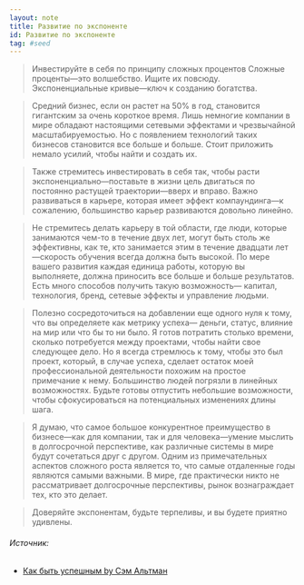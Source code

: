 ```yaml
---
layout: note
title: Развитие по экспоненте
id: Развитие по экспоненте
tag: #seed
---
```





>Инвестируйте в себя по принципу сложных процентов
>Сложные проценты—это волшебство. Ищите их повсюду. Экспоненциальные кривые—ключ к созданию богатства.

>Средний бизнес, если он растет на 50% в год, становится гигантским за очень короткое время. Лишь немногие компании в мире обладают настоящими сетевыми эффектами и чрезвычайной масштабируемостью. Но с появлением технологий таких бизнесов становится все больше и больше. Стоит приложить немало усилий, чтобы найти и создать их.

>Также стремитесь инвестировать в себя так, чтобы расти экспоненциально—поставьте в жизни цель двигаться по постоянно растущей траектории—вверх и вправо. Важно развиваться в карьере, которая имеет эффект компаундинга—к сожалению, большинство карьер развиваются довольно линейно.

>Не стремитесь делать карьеру в той области, где люди, которые занимаются чем-то в течение двух лет, могут быть столь же эффективны, как те, кто занимается этим в течение двадцати лет—скорость обучения всегда должна быть высокой. По мере вашего развития каждая единица работы, которую вы выполняете, должна приносить все больше и больше результатов. Есть много способов получить такую возможность— капитал, технология, бренд, сетевые эффекты и управление людьми.

>Полезно сосредоточиться на добавлении еще одного нуля к тому, что вы определяете как метрику успеха— деньги, статус, влияние на мир или что бы то ни было. Я готов потратить столько времени, сколько потребуется между проектами, чтобы найти свое следующее дело. Но я всегда стремлюсь к тому, чтобы это был проект, который, в случае успеха, сделает остаток моей профессиональной деятельности похожим на простое примечание к нему. Большинство людей погрязли в линейных возможностях. Будьте готовы отпустить небольшие возможности, чтобы сфокусироваться на потенциальных изменениях длины шага.

>Я думаю, что самое большое конкурентное преимущество в бизнесе—как для компании, так и для человека—умение мыслить в долгосрочной перспективе, как различные системы в мире будут сочетаться друг с другом. Одним из примечательных аспектов сложного роста является то, что самые отдаленные годы являются самыми важными. В мире, где практически никто не рассматривает долгосрочные перспективы, рынок вознаграждает тех, кто это делает.

>Доверяйте экспонентам, будьте терпеливы, и вы будете приятно удивлены.
  



###### Источник:
-  [Как быть успешным by Сэм Альтман](https://zamesin.me/ru-how-to-be-succesful-by-sam-altman)  


